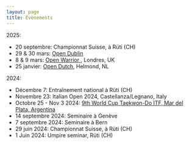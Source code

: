 ```yaml
---
layout: page
title: Évènements
---
```

2025:
  - 20 septembre: Championnat Suisse, à Rüti (CH)
  - 29 & 30 mars: [Open Dublin](https://www.sportdata.org/taekwondo_itf/set-online/veranstaltung_info_main.php?active_menu=calendar&vernr=542&ver_info_action=catlist)
  - 8 & 9 mars: [Open Warrior ](https://thewarrioropen.com/tournament-format/), Londres, UK
  - 25 janvier: [Open Dutch](https://open-dutch.nl), Helmond, NL

2024:
  - Décembre 7: Entraînement national à Rüti (CH)
  - Novembre 23: Italian Open 2024, Castellanza/Legnano, Italy
  - Octobre 25 - Nov 3 2024: [9th World Cup Taekwon-Do ITF, Mar del Plata, Argentina](https://itftkd.sport/world-cup-2024/)
  - 14 septembre 2024: Seminaire à Genève
  - 7 septembre 2024: Seminaire à Bern
  - 29 juin 2024: Championnat Suisse, à Rüti (CH)
  - 1 Juin 2024: Umpire seminar, Rüti (CH)
